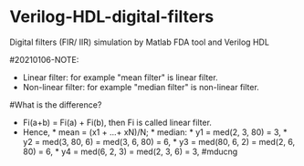 # Verilog-HDL-digital-filters

Digital filters (FIR/ IIR) simulation by Matlab FDA tool and Verilog HDL

#20210106-NOTE:
* Linear filter:        for example "mean filter" is linear filter.
* Non-linear filter:    for example "median filter" is non-linear filter.

#What is the difference?
* Fi(a+b) = Fi(a) + Fi(b), then Fi is called linear filter.
* Hence, 
         * mean = (x1 + ...+ xN)/N; 
         * median:
                  * y1 = med(2, 3, 80) = 3,
                  * y2 = med(3, 80, 6) = med(3, 6, 80) = 6,
                  * y3 = med(80, 6, 2) = med(2, 6, 80) = 6,
                  * y4 = med(6, 2, 3) = med(2, 3, 6) = 3,
 #mducng
